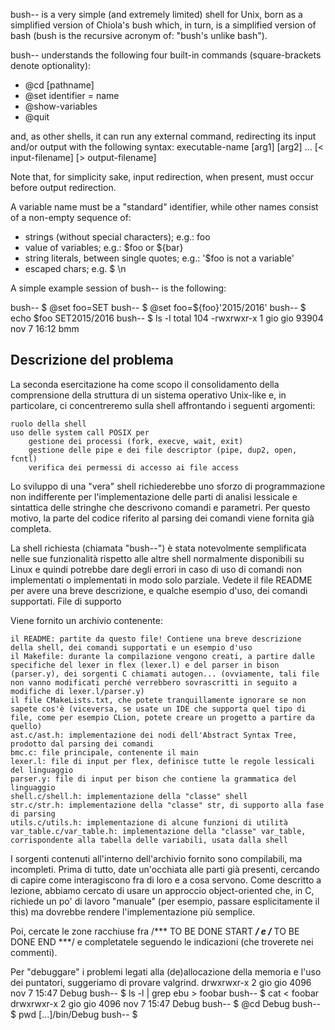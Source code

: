 bush-- is a very simple (and extremely limited) shell for Unix, born as
a simplified version of Chiola's bush which, in turn, is a simplified version of bash
(bush is the recursive acronym of: "bush's unlike bash").

bush-- understands the following four built-in commands (square-brackets denote
optionality):

- @cd [pathname]
- @set identifier = name
- @show-variables
- @quit

and, as other shells, it can run any external command, redirecting its input
and/or output with the following syntax:
executable-name [arg1] [arg2] ... [< input-filename] [> output-filename]

Note that, for simplicity sake, input redirection, when present, must occur
before output redirection.

A variable name must be a "standard" identifier, while other names consist
of a non-empty sequence of:
- strings (without special characters); e.g.: foo
- value of variables; e.g.: $foo or ${bar}
- string literals, between single quotes; e.g.: '$foo is not a variable'
- escaped chars; e.g. \$ \n

A simple example session of bush-- is the following:

bush-- $ @set foo=SET
bush-- $ @set foo=${foo}'2015/2016'
bush-- $ echo $foo
SET2015/2016
bush-- $ ls -l
total 104
-rwxrwxr-x 1 gio gio 93904 nov  7 16:12 bmm

## Descrizione del problema

La seconda esercitazione ha come scopo il consolidamento della comprensione della struttura di un sistema operativo Unix-like e, in particolare, ci concentreremo sulla shell affrontando i seguenti argomenti:

    ruolo della shell
    uso delle system call POSIX per
        gestione dei processi (fork, execve, wait, exit)
        gestione delle pipe e dei file descriptor (pipe, dup2, open, fcntl)
        verifica dei permessi di accesso ai file access

Lo sviluppo di una "vera" shell richiederebbe uno sforzo di programmazione non indifferente per l'implementazione delle parti di analisi lessicale e sintattica delle stringhe che descrivono comandi e parametri. Per questo motivo, la parte del codice riferito al parsing dei comandi viene fornita già completa.

La shell richiesta (chiamata "bush--") è stata notevolmente semplificata nelle sue funzionalità rispetto alle altre shell normalmente disponibili su Linux e quindi potrebbe dare degli errori in caso di uso di comandi non implementati o implementati in modo solo parziale. Vedete il file README per avere una breve descrizione, e qualche esempio d'uso, dei comandi supportati.
File di supporto

Viene fornito un archivio contenente:

    il README: partite da questo file! Contiene una breve descrizione della shell, dei comandi supportati e un esempio d'uso
    il Makefile: durante la compilazione vengono creati, a partire dalle specifiche del lexer in flex (lexer.l) e del parser in bison (parser.y), dei sorgenti C chiamati autogen... (ovviamente, tali file non vanno modificati perché verrebbero sovrascritti in seguito a modifiche di lexer.l/parser.y)
    il file CMakeLists.txt, che potete tranquillamente ignorare se non sapete cos'è (viceversa, se usate un IDE che supporta quel tipo di file, come per esempio CLion, potete creare un progetto a partire da quello)
    ast.c/ast.h: implementazione dei nodi dell'Abstract Syntax Tree, prodotto dal parsing dei comandi
    bmc.c: file principale, contenente il main
    lexer.l: file di input per flex, definisce tutte le regole lessicali del linguaggio
    parser.y: file di input per bison che contiene la grammatica del linguaggio
    shell.c/shell.h: implementazione della "classe" shell
    str.c/str.h: implementazione della "classe" str, di supporto alla fase di parsing
    utils.c/utils.h: implementazione di alcune funzioni di utilità
    var_table.c/var_table.h: implementazione della "classe" var_table, corrispondente alla tabella delle variabili, usata dalla shell

I sorgenti contenuti all'interno dell'archivio fornito sono compilabili, ma incompleti. Prima di tutto, date un'occhiata alle parti già presenti, cercando di capire come interagiscono fra di loro e a cosa servono. Come descritto a lezione, abbiamo cercato di usare un approccio object-oriented che, in C, richiede un po' di lavoro "manuale" (per esempio, passare esplicitamente il this) ma dovrebbe rendere l'implementazione più semplice.

Poi, cercate le zone racchiuse fra /*** TO BE DONE START ***/ e /*** TO BE DONE END ***/ e completatele seguendo le indicazioni (che troverete nei commenti).

Per "debuggare" i problemi legati alla (de)allocazione della memoria e l'uso dei puntatori, suggeriamo di provare valgrind.
drwxrwxr-x 2 gio gio  4096 nov  7 15:47 Debug
bush-- $ ls -l | grep ebu > foobar
bush-- $ cat < foobar
drwxrwxr-x 2 gio gio  4096 nov  7 15:47 Debug
bush-- $ @cd Debug
bush-- $ pwd
[...]/bin/Debug
bush-- $

